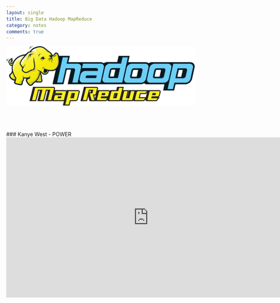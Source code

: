 ```yaml
---
layout: single
title: Big Data Hadoop MapReduce
category: notes
comments: true
---
```


![](../../assets/images/10hours-hadoop/007.png)













<br />
<br />
<br />
### Kanye West - POWER
<iframe width="760" height="428" src="https://www.youtube.com/embed/L53gjP-TtGE" frameborder="0" allow="accelerometer; autoplay; encrypted-media; gyroscope; picture-in-picture" allowfullscreen></iframe>
